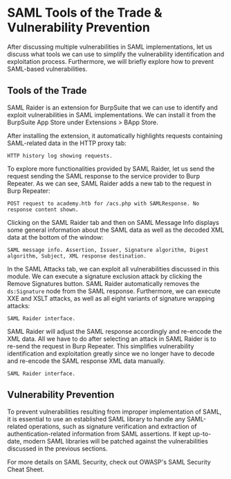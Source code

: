 # SAML Tools of the Trade & Vulnerability Prevention

After discussing multiple vulnerabilities in SAML implementations, let us discuss what tools we can use to simplify the vulnerability identification and exploitation process. Furthermore, we will briefly explore how to prevent SAML-based vulnerabilities.

## Tools of the Trade

SAML Raider is an extension for BurpSuite that we can use to identify and exploit vulnerabilities in SAML implementations. We can install it from the BurpSuite App Store under Extensions > BApp Store.

After installing the extension, it automatically highlights requests containing SAML-related data in the HTTP proxy tab:

`HTTP history log showing requests.`

To explore more functionalities provided by SAML Raider, let us send the request sending the SAML response to the service provider to Burp Repeater. As we can see, SAML Raider adds a new tab to the request in Burp Repeater:

`POST request to academy.htb for /acs.php with SAMLResponse. No response content shown.`

Clicking on the SAML Raider tab and then on SAML Message Info displays some general information about the SAML data as well as the decoded XML data at the bottom of the window:

`SAML message info. Assertion, Issuer, Signature algorithm, Digest algorithm, Subject, XML response destination.`

In the SAML Attacks tab, we can exploit all vulnerabilities discussed in this module. We can execute a signature exclusion attack by clicking the Remove Signatures button. SAML Raider automatically removes the `ds:Signature` node from the SAML response. Furthermore, we can execute XXE and XSLT attacks, as well as all eight variants of signature wrapping attacks:

`SAML Raider interface.`

SAML Raider will adjust the SAML response accordingly and re-encode the XML data. All we have to do after selecting an attack in SAML Raider is to re-send the request in Burp Repeater. This simplifies vulnerability identification and exploitation greatly since we no longer have to decode and re-encode the SAML response XML data manually.

`SAML Raider interface.`

## Vulnerability Prevention

To prevent vulnerabilities resulting from improper implementation of SAML, it is essential to use an established SAML library to handle any SAML-related operations, such as signature verification and extraction of authentication-related information from SAML assertions. If kept up-to-date, modern SAML libraries will be patched against the vulnerabilities discussed in the previous sections.

For more details on SAML Security, check out OWASP's SAML Security Cheat Sheet.
